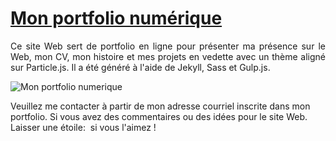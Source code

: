 # <a href="https://tonie2023.github.io/" target="_blank">Mon portfolio numérique</a>

 <p align="justify">Ce site Web sert de portfolio en ligne pour présenter ma présence sur le Web, mon CV, mon histoire et mes projets en vedette avec un thème aligné sur Particle.js. Il a été généré à l'aide de Jekyll, Sass et Gulp.js.</p>

![Mon portfolio numerique](/05_antoine_automne_2023/preview_portfolio.png)

Veuillez me contacter à partir de mon adresse courriel inscrite dans mon portfolio. Si vous avez des commentaires ou des idées pour le site Web. Laisser une étoile: &nbsp;si vous l'aimez !
